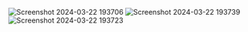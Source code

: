 ![Screenshot 2024-03-22 193706](https://github.com/yaswanth2020/Smart-Garage-Door-using-IoT/assets/140269349/0d2d659a-0851-462b-a772-a2c21ce8d318)
![Screenshot 2024-03-22 193739](https://github.com/yaswanth2020/Smart-Garage-Door-using-IoT/assets/140269349/c347a3cd-7287-483b-9f9a-b22fb23e11e0)
![Screenshot 2024-03-22 193723](https://github.com/yaswanth2020/Smart-Garage-Door-using-IoT/assets/140269349/7d104e46-b5a8-4210-b37f-2d315b90e676)
